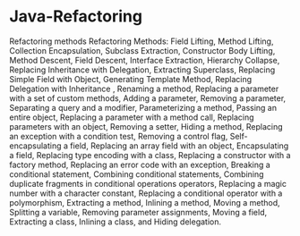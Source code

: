 # Java-Refactoring
Refactoring methods
Refactoring Methods: Field Lifting, Method Lifting, Collection Encapsulation,
Subclass Extraction, Constructor Body Lifting, Method Descent, Field Descent,
Interface Extraction, Hierarchy Collapse, Replacing Inheritance with Delegation,
Extracting Superclass, Replacing Simple Field with Object, Generating Template Method,
Replacing Delegation with Inheritance , Renaming a method, Replacing a parameter with a set of custom methods,
Adding a parameter, Removing a parameter, Separating a query and a modifier, Parameterizing a method,
Passing an entire object, Replacing a parameter with a method call, Replacing parameters with an object,
Removing a setter, Hiding a method, Replacing an exception with a condition test, Removing a control flag,
Self-encapsulating a field, Replacing an array field with an object,
Encapsulating a field, Replacing type encoding with a class, Replacing a constructor with a factory method,
Replacing an error code with an exception, Breaking a conditional statement, Combining conditional statements,
Combining duplicate fragments in conditional operations operators, Replacing a magic number with a character constant,
Replacing a conditional operator with a polymorphism, Extracting a method, Inlining a method, Moving a method,
Splitting a variable, Removing parameter assignments, Moving a field, Extracting a class, Inlining a class, and Hiding delegation.
